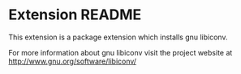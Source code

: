# Extension README

This extension is a package extension which installs gnu libiconv.

For more information about gnu libiconv visit the project website at
http://www.gnu.org/software/libiconv/

